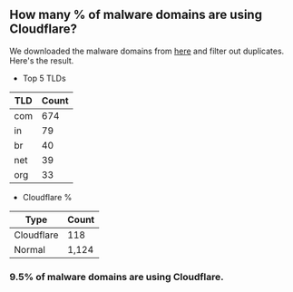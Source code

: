 ## How many % of malware domains are using Cloudflare?


We downloaded the malware domains from [here](https://urlhaus.abuse.ch) and filter out duplicates.
Here's the result.


[//]: # (start replacement)


- Top 5 TLDs

| TLD | Count |
| --- | --- |
| com | 674 |
| in | 79 |
| br | 40 |
| net | 39 |
| org | 33 |


- Cloudflare %

| Type | Count |
| --- | --- |
| Cloudflare | 118 |
| Normal | 1,124 |


### 9.5% of malware domains are using Cloudflare.